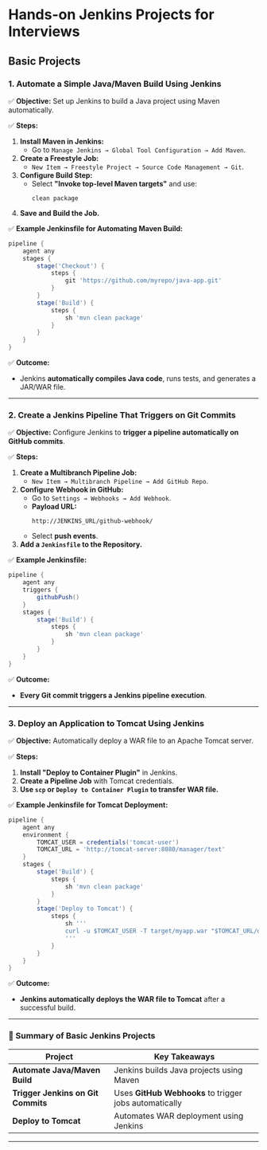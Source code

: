 <h1>Hands-on Jenkins Projects for Interviews</h1>
<h2>Basic Projects</h2>

### **1. Automate a Simple Java/Maven Build Using Jenkins**  
✅ **Objective:** Set up Jenkins to build a Java project using Maven automatically.  

✅ **Steps:**  
1. **Install Maven in Jenkins:**  
   - Go to `Manage Jenkins → Global Tool Configuration → Add Maven`.  
2. **Create a Freestyle Job:**  
   - `New Item → Freestyle Project → Source Code Management → Git`.  
3. **Configure Build Step:**  
   - Select **"Invoke top-level Maven targets"** and use:  
     ```
     clean package
     ```
4. **Save and Build the Job.**  

✅ **Example Jenkinsfile for Automating Maven Build:**  
```groovy
pipeline {
    agent any
    stages {
        stage('Checkout') {
            steps {
                git 'https://github.com/myrepo/java-app.git'
            }
        }
        stage('Build') {
            steps {
                sh 'mvn clean package'
            }
        }
    }
}
```

✅ **Outcome:**  
- Jenkins **automatically compiles Java code**, runs tests, and generates a JAR/WAR file.  

---

### **2. Create a Jenkins Pipeline That Triggers on Git Commits**  
✅ **Objective:** Configure Jenkins to **trigger a pipeline automatically on GitHub commits**.  

✅ **Steps:**  
1. **Create a Multibranch Pipeline Job:**  
   - `New Item → Multibranch Pipeline → Add GitHub Repo`.  
2. **Configure Webhook in GitHub:**  
   - Go to `Settings → Webhooks → Add Webhook`.  
   - **Payload URL:**  
     ```
     http://JENKINS_URL/github-webhook/
     ```
   - Select **push events**.  
3. **Add a `Jenkinsfile` to the Repository.**  

✅ **Example Jenkinsfile:**  
```groovy
pipeline {
    agent any
    triggers {
        githubPush()
    }
    stages {
        stage('Build') {
            steps {
                sh 'mvn clean package'
            }
        }
    }
}
```

✅ **Outcome:**  
- **Every Git commit triggers a Jenkins pipeline execution**.  

---

### **3. Deploy an Application to Tomcat Using Jenkins**  
✅ **Objective:** Automatically deploy a WAR file to an Apache Tomcat server.  

✅ **Steps:**  
1. **Install "Deploy to Container Plugin"** in Jenkins.  
2. **Create a Pipeline Job** with Tomcat credentials.  
3. **Use `scp` or `Deploy to Container Plugin` to transfer WAR file.**  

✅ **Example Jenkinsfile for Tomcat Deployment:**  
```groovy
pipeline {
    agent any
    environment {
        TOMCAT_USER = credentials('tomcat-user')
        TOMCAT_URL = 'http://tomcat-server:8080/manager/text'
    }
    stages {
        stage('Build') {
            steps {
                sh 'mvn clean package'
            }
        }
        stage('Deploy to Tomcat') {
            steps {
                sh '''
                curl -u $TOMCAT_USER -T target/myapp.war "$TOMCAT_URL/deploy?path=/myapp&update=true"
                '''
            }
        }
    }
}
```

✅ **Outcome:**  
- **Jenkins automatically deploys the WAR file to Tomcat** after a successful build.  

---

### **📌 Summary of Basic Jenkins Projects**  

| Project | Key Takeaways |
|---------|--------------|
| **Automate Java/Maven Build** | Jenkins builds Java projects using Maven |
| **Trigger Jenkins on Git Commits** | Uses **GitHub Webhooks** to trigger jobs automatically |
| **Deploy to Tomcat** | Automates WAR deployment using Jenkins |

---


